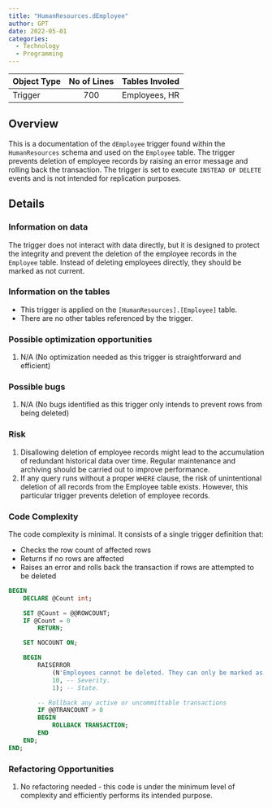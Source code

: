 ```yaml
---
title: "HumanResources.dEmployee"
author: GPT
date: 2022-05-01
categories:
  - Technology
  - Programming
---
```


| Object Type   |       No of Lines      |  Tables Involed |
|----------|:-------------:|------:|
| Trigger |  700 | Employees, HR |
    

## Overview
This is a documentation of the `dEmployee` trigger found within the `HumanResources` schema and used on the `Employee` table. The trigger prevents deletion of employee records by raising an error message and rolling back the transaction. The trigger is set to execute `INSTEAD OF DELETE` events and is not intended for replication purposes.

## Details

### Information on data

The trigger does not interact with data directly, but it is designed to protect the integrity and prevent the deletion of the employee records in the `Employee` table. Instead of deleting employees directly, they should be marked as not current.

### Information on the tables

- This trigger is applied on the `[HumanResources].[Employee]` table.
- There are no other tables referenced by the trigger.

### Possible optimization opportunities

1. N/A (No optimization needed as this trigger is straightforward and efficient)

### Possible bugs

1. N/A (No bugs identified as this trigger only intends to prevent rows from being deleted)

### Risk

1. Disallowing deletion of employee records might lead to the accumulation of redundant historical data over time. Regular maintenance and archiving should be carried out to improve performance.
2. If any query runs without a proper `WHERE` clause, the risk of unintentional deletion of all records from the Employee table exists. However, this particular trigger prevents deletion of employee records.

### Code Complexity

The code complexity is minimal. It consists of a single trigger definition that:
- Checks the row count of affected rows
- Returns if no rows are affected
- Raises an error and rolls back the transaction if rows are attempted to be deleted

```sql
BEGIN
    DECLARE @Count int;

    SET @Count = @@ROWCOUNT;
    IF @Count = 0 
        RETURN;

    SET NOCOUNT ON;

    BEGIN
        RAISERROR
            (N'Employees cannot be deleted. They can only be marked as not current.', -- Message
            10, -- Severity.
            1); -- State.

        -- Rollback any active or uncommittable transactions
        IF @@TRANCOUNT > 0
        BEGIN
            ROLLBACK TRANSACTION;
        END
    END;
END;
```

### Refactoring Opportunities

1. No refactoring needed - this code is under the minimum level of complexity and efficiently performs its intended purpose.